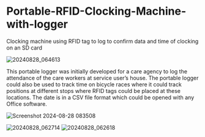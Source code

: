 # Portable-RFID-Clocking-Machine-with-logger
Clocking machine using RFID tag to log to confirm data and time of clocking on an SD card 

![20240828_064613](https://github.com/user-attachments/assets/79eed358-6a81-447c-b9f7-1024a7ddc5df)

This portable logger was initially developed for a care agency to log the attendance of the care workers at service user’s house.
The portable logger could also be used to track time on bicycle races where it could track positions at different stops where RFID tags could be placed at these locations.
The date is in a CSV file format which could be opened with any Office software. 

![Screenshot 2024-08-28 083508](https://github.com/user-attachments/assets/905b70bd-ff58-4378-9158-a06ad05413fb)

![20240828_062714](https://github.com/user-attachments/assets/a4989b7f-26ef-4dd6-abaa-ede707881eb5)
![20240828_062618](https://github.com/user-attachments/assets/33001cb0-82e6-49d3-aacd-ae88e653e0f6)


